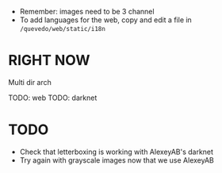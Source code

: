 - Remember: images need to be 3 channel
- To add languages for the web, copy and edit a file in `/quevedo/web/static/i18n`

# RIGHT NOW

Multi dir arch

TODO: web
TODO: darknet

# TODO

- Check that letterboxing is working with AlexeyAB's darknet
- Try again with grayscale images now that we use AlexeyAB
